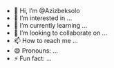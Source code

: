 - 👋 Hi, I’m @Azizbeksolo
- 👀 I’m interested in ...
- 🌱 I’m currently learning ...
- 💞️ I’m looking to collaborate on ...
- 📫 How to reach me ...
- 😄 Pronouns: ...
- ⚡ Fun fact: ...

<!---
Azizbeksolo/Azizbeksolo is a ✨ special ✨ repository because its `README.md` (this file) appears on your GitHub profile.
You can click the Preview link to take a look at your changes.
--->
